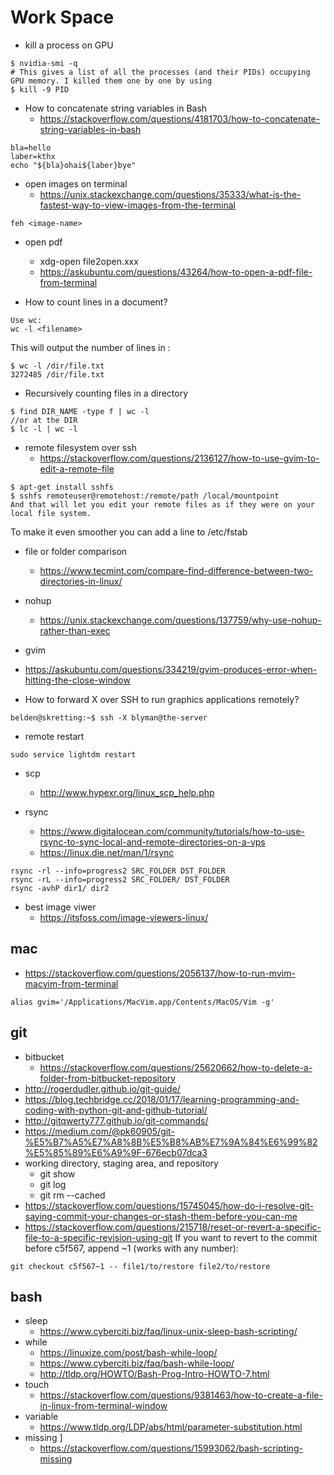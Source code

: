 Work Space
===

+ kill a process on GPU
```
$ nvidia-smi -q
# This gives a list of all the processes (and their PIDs) occupying GPU memory. I killed them one by one by using
$ kill -9 PID
```

+ How to concatenate string variables in Bash
  - https://stackoverflow.com/questions/4181703/how-to-concatenate-string-variables-in-bash
```
bla=hello
laber=kthx
echo "${bla}ohai${laber}bye"
```
+ open images on terminal 
  - https://unix.stackexchange.com/questions/35333/what-is-the-fastest-way-to-view-images-from-the-terminal
```
feh <image-name>
```
+ open pdf
  - xdg-open file2open.xxx 
  - https://askubuntu.com/questions/43264/how-to-open-a-pdf-file-from-terminal
  
+ How to count lines in a document?
```
Use wc:
wc -l <filename>
```
This will output the number of lines in <filename>:
```
$ wc -l /dir/file.txt
3272485 /dir/file.txt
```
+ Recursively counting files in a directory
```
$ find DIR_NAME -type f | wc -l
//or at the DIR
$ lc -l | wc -l
```

+ remote filesystem over ssh 
  - https://stackoverflow.com/questions/2136127/how-to-use-gvim-to-edit-a-remote-file

```
$ apt-get install sshfs
$ sshfs remoteuser@remotehost:/remote/path /local/mountpoint
And that will let you edit your remote files as if they were on your local file system.
```
To make it even smoother you can add a line to /etc/fstab

+ file or folder comparison 
  - https://www.tecmint.com/compare-find-difference-between-two-directories-in-linux/

+ nohup
  - https://unix.stackexchange.com/questions/137759/why-use-nohup-rather-than-exec

+ gvim
 - https://askubuntu.com/questions/334219/gvim-produces-error-when-hitting-the-close-window


+ How to forward X over SSH to run graphics applications remotely?
```
belden@skretting:~$ ssh -X blyman@the-server
```

+ remote restart 
```
sudo service lightdm restart
```

+ scp
  - http://www.hypexr.org/linux_scp_help.php

+ rsync
  - https://www.digitalocean.com/community/tutorials/how-to-use-rsync-to-sync-local-and-remote-directories-on-a-vps
  - https://linux.die.net/man/1/rsync
```
rsync -rl --info=progress2 SRC_FOLDER DST_FOLDER
rsync -rL --info=progress2 SRC_FOLDER/ DST_FOLDER
rsync -avhP dir1/ dir2
```

+ best image viwer 
  - https://itsfoss.com/image-viewers-linux/


mac
---
+ https://stackoverflow.com/questions/2056137/how-to-run-mvim-macvim-from-terminal
```
alias gvim='/Applications/MacVim.app/Contents/MacOS/Vim -g'
```


git
---
+ bitbucket
  - https://stackoverflow.com/questions/25620662/how-to-delete-a-folder-from-bitbucket-repository
+ http://rogerdudler.github.io/git-guide/
+ https://blog.techbridge.cc/2018/01/17/learning-programming-and-coding-with-python-git-and-github-tutorial/
+ http://gitqwerty777.github.io/git-commands/
+ https://medium.com/@pk60905/git-%E5%B7%A5%E7%A8%8B%E5%B8%AB%E7%9A%84%E6%99%82%E5%85%89%E6%A9%9F-676ecb07dca3
+ working directory, staging area, and repository
  - git show
  - git log
  - git rm --cached <file>
+ https://stackoverflow.com/questions/15745045/how-do-i-resolve-git-saying-commit-your-changes-or-stash-them-before-you-can-me
+ https://stackoverflow.com/questions/215718/reset-or-revert-a-specific-file-to-a-specific-revision-using-git
  If you want to revert to the commit before c5f567, append ~1 (works with any number):
```
git checkout c5f567~1 -- file1/to/restore file2/to/restore
```
  
bash
---
+ sleep
  - https://www.cyberciti.biz/faq/linux-unix-sleep-bash-scripting/
+ while 
  - https://linuxize.com/post/bash-while-loop/
  - https://www.cyberciti.biz/faq/bash-while-loop/
  - http://tldp.org/HOWTO/Bash-Prog-Intro-HOWTO-7.html
+ touch
  - https://stackoverflow.com/questions/9381463/how-to-create-a-file-in-linux-from-terminal-window
+ variable
  - https://www.tldp.org/LDP/abs/html/parameter-substitution.html
+ missing ]
  - https://stackoverflow.com/questions/15993062/bash-scripting-missing
  

